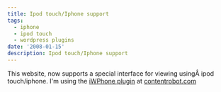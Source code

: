 ```yaml
---
title: Ipod touch/Iphone support
tags:
  - iphone
  - ipod touch
  - wordpress plugins
date: '2008-01-15'
description: Ipod touch/Iphone support
---
```


This website, now supports a special interface for viewing usingÂ  ipod touch/iphone. I'm using the [iWPhone plugin][0] at [contentrobot.com][1]


[0]: http://iwphone.contentrobot.com/
[1]: http://contentrobot.com/